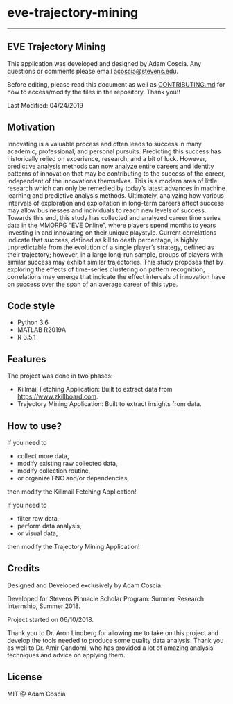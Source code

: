 # eve-trajectory-mining

---

## EVE Trajectory Mining

This application was developed and designed by Adam Coscia. Any questions or comments please email <acoscia@stevens.edu>.

Before editing, please read this document as well as [CONTRIBUTING.md](CONTRIBUTING.md) for how to access/modify the files in the repository. Thank you!!

Last Modified: 04/24/2019

## Motivation

Innovating is a valuable process and often leads to success in many academic,  professional, and personal pursuits. Predicting this success has historically relied on  experience, research, and a bit of luck. However, predictive analysis methods can now  analyze entire careers and identity patterns of innovation that may be contributing to the  success of the career, independent of the innovations themselves. This is a modern area  of little research which can only be remedied by today’s latest advances in machine  learning and predictive analysis methods. Ultimately, analyzing how various intervals of  exploration and exploitation in long-term careers affect success may allow businesses  and individuals to reach new levels of success. Towards this end, this study has collected  and analyzed career time series data in the MMORPG “EVE Online”, where players spend  months to years investing in and innovating on their unique playstyle. Current  correlations indicate that success, defined as kill to death percentage, is highly  unpredictable from the evolution of a single player’s strategy, defined as their trajectory;  however, in a large long-run sample, groups of players with similar success may exhibit  similar trajectories. This study proposes that by exploring the effects of time-series  clustering on pattern recognition, correlations may emerge that indicate the effect  intervals of innovation have on success over the span of an average career of this type.

## Code style
  
- Python 3.6
- MATLAB R2019A
- R 3.5.1

## Features

The project was done in two phases:

- Killmail Fetching Application: Built to extract data from <https://www.zkillboard.com>.
- Trajectory Mining Application: Built to extract insights from data.

## How to use?

If you need to
  - collect more data,
  - modify existing raw collected data,
  - modify collection routine,
  - or organize FNC and/or dependencies,
  
then modify the Killmail Fetching Application!
  
If you need to
  - filter raw data,
  - perform data analysis,
  - or visual data,
  
then modify the Trajectory Mining Application!

## Credits

Designed and Developed exclusively by Adam Coscia.

Developed for Stevens Pinnacle Scholar Program: Summer Research Internship, Summer 2018.

Project started on 06/10/2018.

Thank you to Dr. Aron Lindberg for allowing me to take on this project and develop the tools needed to produce some quality data analysis. Thank you as well to Dr. Amir Gandomi, who has provided a lot of amazing analysis techniques and advice on applying them.

## License

MIT @ Adam Coscia
